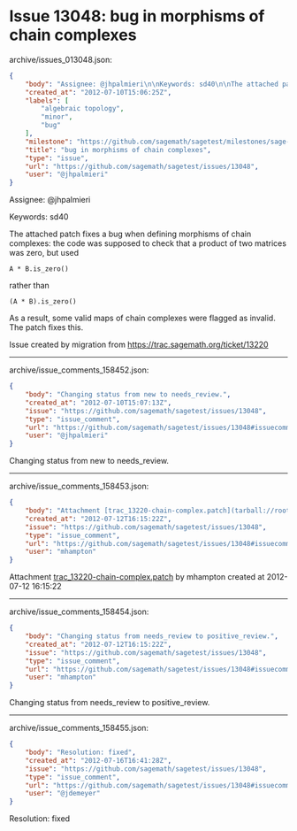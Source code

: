 # Issue 13048: bug in morphisms of chain complexes

archive/issues_013048.json:
```json
{
    "body": "Assignee: @jhpalmieri\n\nKeywords: sd40\n\nThe attached patch fixes a bug when defining morphisms of chain complexes: the code was supposed to check that a product of two matrices was zero, but used\n\n```\nA * B.is_zero()\n```\n\nrather than\n\n```\n(A * B).is_zero()\n```\n\nAs a result, some valid maps of chain complexes were flagged as invalid. The patch fixes this.\n\nIssue created by migration from https://trac.sagemath.org/ticket/13220\n\n",
    "created_at": "2012-07-10T15:06:25Z",
    "labels": [
        "algebraic topology",
        "minor",
        "bug"
    ],
    "milestone": "https://github.com/sagemath/sagetest/milestones/sage-5.2",
    "title": "bug in morphisms of chain complexes",
    "type": "issue",
    "url": "https://github.com/sagemath/sagetest/issues/13048",
    "user": "@jhpalmieri"
}
```
Assignee: @jhpalmieri

Keywords: sd40

The attached patch fixes a bug when defining morphisms of chain complexes: the code was supposed to check that a product of two matrices was zero, but used

```
A * B.is_zero()
```

rather than

```
(A * B).is_zero()
```

As a result, some valid maps of chain complexes were flagged as invalid. The patch fixes this.

Issue created by migration from https://trac.sagemath.org/ticket/13220





---

archive/issue_comments_158452.json:
```json
{
    "body": "Changing status from new to needs_review.",
    "created_at": "2012-07-10T15:07:13Z",
    "issue": "https://github.com/sagemath/sagetest/issues/13048",
    "type": "issue_comment",
    "url": "https://github.com/sagemath/sagetest/issues/13048#issuecomment-158452",
    "user": "@jhpalmieri"
}
```

Changing status from new to needs_review.



---

archive/issue_comments_158453.json:
```json
{
    "body": "Attachment [trac_13220-chain-complex.patch](tarball://root/attachments/some-uuid/ticket13220/trac_13220-chain-complex.patch) by mhampton created at 2012-07-12 16:15:22",
    "created_at": "2012-07-12T16:15:22Z",
    "issue": "https://github.com/sagemath/sagetest/issues/13048",
    "type": "issue_comment",
    "url": "https://github.com/sagemath/sagetest/issues/13048#issuecomment-158453",
    "user": "mhampton"
}
```

Attachment [trac_13220-chain-complex.patch](tarball://root/attachments/some-uuid/ticket13220/trac_13220-chain-complex.patch) by mhampton created at 2012-07-12 16:15:22



---

archive/issue_comments_158454.json:
```json
{
    "body": "Changing status from needs_review to positive_review.",
    "created_at": "2012-07-12T16:15:22Z",
    "issue": "https://github.com/sagemath/sagetest/issues/13048",
    "type": "issue_comment",
    "url": "https://github.com/sagemath/sagetest/issues/13048#issuecomment-158454",
    "user": "mhampton"
}
```

Changing status from needs_review to positive_review.



---

archive/issue_comments_158455.json:
```json
{
    "body": "Resolution: fixed",
    "created_at": "2012-07-16T16:41:28Z",
    "issue": "https://github.com/sagemath/sagetest/issues/13048",
    "type": "issue_comment",
    "url": "https://github.com/sagemath/sagetest/issues/13048#issuecomment-158455",
    "user": "@jdemeyer"
}
```

Resolution: fixed
